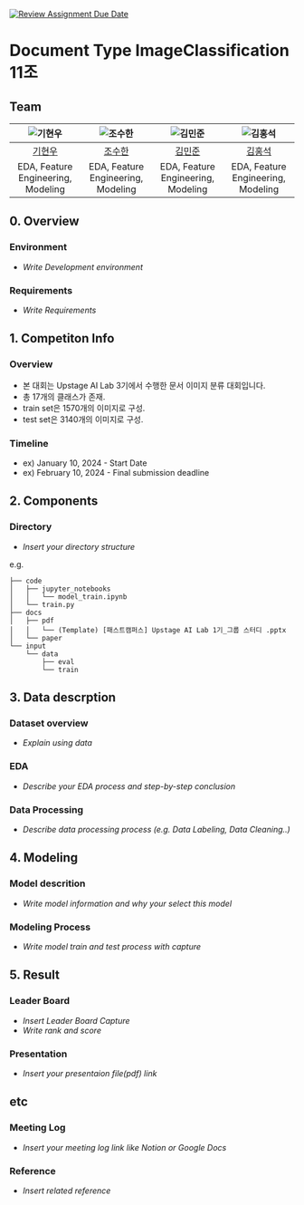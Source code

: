 [![Review Assignment Due Date](https://classroom.github.com/assets/deadline-readme-button-22041afd0340ce965d47ae6ef1cefeee28c7c493a6346c4f15d667ab976d596c.svg)](https://classroom.github.com/a/FVjNDCrt)
# Document Type ImageClassification 11조

## Team

| ![기현우](https://github.com/user-attachments/assets/446f86a6-a08a-4d60-a846-4e470b031ad1)| ![조수한](https://github.com/user-attachments/assets/e1160f18-4441-4156-bd58-f5be8e076782)| ![김민준](https://github.com/user-attachments/assets/3a6a96ca-3d4e-4669-b5c9-19a3cca18a7a)| ![김홍석](https://github.com/user-attachments/assets/b0a17b67-255d-4eec-9303-b39673ef2352)| 
| :--------------------------------------------------------------: | :--------------------------------------------------------------: | :--------------------------------------------------------------: | :--------------------------------------------------------------: | 
|            [기현우](https://github.com/UpstageAILab)             |            [조수한](https://github.com/UpstageAILab)             |            [김민준](https://github.com/UpstageAILab)             |            [김홍석](https://github.com/UpstageAILab)             |            
|                            EDA, Feature Engineering, Modeling                            |                            EDA, Feature Engineering, Modeling                            |                            EDA, Feature Engineering, Modeling                             |                            EDA, Feature Engineering, Modeling   

## 0. Overview
### Environment
- _Write Development environment_

### Requirements
- _Write Requirements_

## 1. Competiton Info

### Overview

- 본 대회는 Upstage AI Lab 3기에서 수행한 문서 이미지 분류 대회입니다.
- 총 17개의 클래스가 존재.
- train set은 1570개의 이미지로 구성.
- test set은 3140개의 이미지로 구성.

### Timeline

- ex) January 10, 2024 - Start Date
- ex) February 10, 2024 - Final submission deadline

## 2. Components

### Directory

- _Insert your directory structure_

e.g.
```
├── code
│   ├── jupyter_notebooks
│   │   └── model_train.ipynb
│   └── train.py
├── docs
│   ├── pdf
│   │   └── (Template) [패스트캠퍼스] Upstage AI Lab 1기_그룹 스터디 .pptx
│   └── paper
└── input
    └── data
        ├── eval
        └── train
```

## 3. Data descrption

### Dataset overview

- _Explain using data_

### EDA

- _Describe your EDA process and step-by-step conclusion_

### Data Processing

- _Describe data processing process (e.g. Data Labeling, Data Cleaning..)_

## 4. Modeling

### Model descrition

- _Write model information and why your select this model_

### Modeling Process

- _Write model train and test process with capture_

## 5. Result

### Leader Board

- _Insert Leader Board Capture_
- _Write rank and score_

### Presentation

- _Insert your presentaion file(pdf) link_

## etc

### Meeting Log

- _Insert your meeting log link like Notion or Google Docs_

### Reference

- _Insert related reference_
